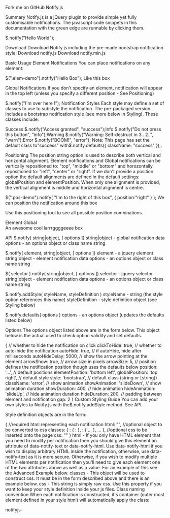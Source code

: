 Fork me on GitHub
Notify.js
 
Summary
Notify.js is a jQuery plugin to provide simple yet fully customisable notifications. The javascript code snippets in this documentation with the green edge are runnable by clicking them.

$.notify("Hello World");

Download
Download Notify.js including the pre-made bootstrap notification style:
 Download notify.js  Download notify.min.js

Basic Usage
Element Notifications
You can place notifications on any element:

$(".elem-demo").notify("Hello Box");
Like this box

Global Notifications
If you don't specify an element, notification will appear in the top left (unless you specify a different position - See Positioning)

$.notify("I'm over here !");
Notification Styles
Each style may define a set of classes to use to substyle the notification. The pre-packaged version includes a bootstrap notification style (see more below in Styling). These classes include:

Success
$.notify("Access granted", "success");Info
$.notify("Do not press this button", "info");Warning
$.notify("Warning: Self-destruct in 3.. 2..", "warn");Error
$.notify("BOOM!", "error");
Note: This page has set the default class to"success" with$.notify.defaults({ className: "success" });.

Positioning
The position string option is used to describe both vertical and horizontal alignment. Element notifications and Global notifications can be vertically repositioned to: "top", "middle" or "bottom" and horozontally repositioned to: "left", "center" or "right". If we don't provide a position option the default alignments are defined in the default settings: globalPosition and elementPosition. When only one alignment is provided, the vertical alignment is middle and horizontal alignment is centre.

$(".pos-demo").notify(
  "I'm to the right of this box", 
  { position:"right" }
);
We can position the notification around this box

Use this positioning tool to see all possible position combinations.

Element   Global  
An awesome cool larrrggggeeee box

API
$.notify( string|object, [ options ])
string|object - global notification data
options - an options object or class name string

$.notify( element, string|object, [ options ])
element - a jquery element
string|object - element notification data
options - an options object or class name string

$( selector ).notify( string|object, [ options ])
selector - jquery selector
string|object - element notification data
options - an options object or class name string

$.notify.addStyle( styleName, styleDefinition )
styleName - string (the style option references this name)
styleDefinition - style definition object (see Styling below)

$.notify.defaults( options )
options - an options object (updates the defaults listed below)

Options
The options object listed above are in the form below. This object below is the actual used to check option validity and set defaults.

{
  // whether to hide the notification on click
  clickToHide: true,
  // whether to auto-hide the notification
  autoHide: true,
  // if autoHide, hide after milliseconds
  autoHideDelay: 5000,
  // show the arrow pointing at the element
  arrowShow: true,
  // arrow size in pixels
  arrowSize: 5,
  // position defines the notification position though uses the defaults below
  position: '...',
  // default positions
  elementPosition: 'bottom left',
  globalPosition: 'top right',
  // default style
  style: 'bootstrap',
  // default class (string or [string])
  className: 'error',
  // show animation
  showAnimation: 'slideDown',
  // show animation duration
  showDuration: 400,
  // hide animation
  hideAnimation: 'slideUp',
  // hide animation duration
  hideDuration: 200,
  // padding between element and notification
  gap: 2
}
Custom Styling Guide
You can add your own styles to Notify.js with the$.notify.addStyle method. See API.

Style definition objects are in the form:

{
  //required html representing each notification 
  html: "",
  //optional object to be converted to css
  classes: {
    <className>: {
      <propertyName>: <value> 
    },
    <className>: {
      ...
    },
    ...
  },
  //optional css to be inserted onto the page
  css: ""
}
html - If you only have HTML element that you need to modify per notification then you should give this element an attribute of data-notify-text or data-notify-html. Use data-notify-html if you wish to display arbitrary HTML inside the notification, otherwise, use data-notify-text as it is more secure.
Otherwise, if you wish to modify multiple HTML elements per notification then you'll need to give each element one of the two attributes above as well as a value. For an example of this see the Advanced Example below.
classes - This object will be used to construct css. It must be in the form described above and there is an example below.
css - This string is simply raw css. Use this property if you want to keep your style definition inside your js files.
Class naming convention
When each notification is constructed, it's container (outer most element defined in your style html) will automatically apply the class:

notifyjs-<style name>-base

When you use the class name option (className) the class:

notifyjs-<style name>-<class name>

will be applied. So if you define your styles in an external CSS file or in the style's css property, you must define your CSS rules using this naming convention.

Simple Example
If you were to define the style:

$.notify.addStyle('happyblue', {
  html: "<div>☺<span data-notify-text/>☺</div>",
  classes: {
    base: {
      "white-space": "nowrap",
      "background-color": "lightblue",
      "padding": "5px"
    },
    superblue: {
      "color": "white",
      "background-color": "blue"
    }
  }
});
Upon running this code, the classes object in this example will be converted the following css:

.notifyjs-happyblue-base {
  white-space: nowrap;
  background-color: lightblue;
  padding: 5px;
}
.notifyjs-happyblue-superblue {
  color: white;
  background-color: blue;
}You can confirm this now by inspecting the DOM (look for the tagged style element in the head)
You can now use your new style with:

$.notify('hello !!', {
  style: 'happyblue'
});
and you can use the superblue class with:

$.notify('HELLO !!!!', {
  style: 'happyblue',
  className: 'superblue'
});
Advanced Example
Say you wanted to use buttons in your notifications then you could do something like:

//add a new style 'foo'
$.notify.addStyle('foo', {
  html: 
    "<div>" +
      "<div class='clearfix'>" +
        "<div class='title' data-notify-html='title'/>" +
        "<div class='buttons'>" +
          "<button class='no'>Cancel</button>" +
          "<button class='yes' data-notify-text='button'></button>" +
        "</div>" +
      "</div>" +
    "</div>"
});

//listen for click events from this style
$(document).on('click', '.notifyjs-foo-base .no', function() {
  //programmatically trigger propogating hide event
  $(this).trigger('notify-hide');
});
$(document).on('click', '.notifyjs-foo-base .yes', function() {
  //show button text
  alert($(this).text() + " clicked!");
  //hide notification
  $(this).trigger('notify-hide');
});
Notice there is no classes property defined above. Since the CSS in this example is non-trivial, we'll use an exteral CSS file instead:

Note: you could also convert this CSS code to a JavaScript string and use it with the css property. It's not very readable though it's better for distribution.

.notifyjs-foo-base {
  opacity: 0.85;
  width: 200px;
  background: #F5F5F5;
  padding: 5px;
  border-radius: 10px;
}

.notifyjs-foo-base .title {
  width: 100px;
  float: left;
  margin: 10px 0 0 10px;
  text-align: right;
}

.notifyjs-foo-base .buttons {
  width: 70px;
  float: right;
  font-size: 9px;
  padding: 5px;
  margin: 2px;
}

.notifyjs-foo-base button {
  font-size: 9px;
  padding: 5px;
  margin: 2px;
  width: 60px;
}
You can now use this style with:

$.notify({
  title: 'Would you like some Foo ?',
  button: 'Confirm'
}, { 
  style: 'foo',
  autoHide: false,
  clickToHide: false
});
Extra Example
If using the above methods still don't provide you with what you need then you can, pass jQuery objects straight into the notification (provided that the element has the data-notify-html attribute):

var h5 = $("<h5/>").append("You MUST have some Foo !")

$.notify({
  title: h5,
  button: 'YES !'
}, { 
  style: 'foo',
  autoHide: false,
  clickToHide: false
});
Style List
bootstrap
metro
Contributing More Styles
Contributing more styles is easy!

Click this link
Sign into GitHub (if you're not already)
Click 'Fork'
Enter your new style
Click 'Commit New File'
Click 'Send Pull Request'!
To get people started with some styles ideas, checkout this post on various Growl styles.

Note: If you wish to contribute to the library by fixing bugs or adding features, see the src folder. Also, the source is in CoffeeScript, however, new styles can be either JavaScript or CoffeeScript. I'm using Grunt to compile, minify and concat the builds, you can do so with:

Fork https://github.com/notifyjs/notifyjs
cd notifyjs
npm install -g grunt-cli
npm install
grunt
Pull-request !